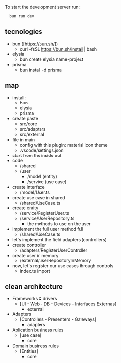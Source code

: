 
To start the development server run:
```bash
  bun run dev
```

## tecnologies
- bun ([https://bun.sh/])
  - curl -fsSL https://bun.sh/install | bash
- elysia
  - bun create elysia name-project
- prisma
  - bun install -d prisma

## map
  - install: 
    - bun 
    - elysia 
    - prisma
  - create paste
    - src/core
    - src/adapters
    - src/external
  - file in main
    - config with this plugin: material icon theme
    - .vscode/settings.json
  - start from the inside out
  - code
    - /shared
    - /user
      - /model (entity)
      - /service (use case)
  - create interface
    - /model/User.ts
  - create use case in shared
    - /shared/UseCase.ts
  - create entity
    - /service/RegisterUser.ts
    - /service/UserRepository.ts
      - the methods to use on the user
  - implement the full user method full
    - /shared/UseCase.ts
  - let's implement the field adapters (controllers)
  - create controller
    - /adapters/RegisterUserController
  - create user in memory
    - /external/userRepositoryInMemory
  - now, let's register our use cases through controls 
    - index.ts import 

## clean architecture
  - Frameworks & drivers
    - [UI - Web - DB - Devices - Interfaces Externas]
      - external
  - Adapters
    - [Controllers - Presenters - Gateways]
      - adapters
  - Aplication business rules
    - [use case]
      - core
  - Domain business rules
    - [Entities]
      - core

